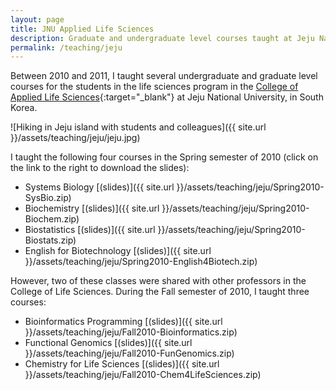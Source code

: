 ```yaml
---
layout: page
title: JNU Applied Life Sciences
description: Graduate and undergraduate level courses taught at Jeju National University, South Korea (2010-11)
permalink: /teaching/jeju
---
```


Between 2010 and 2011, I taught several undergraduate and graduate level courses for the students in the life sciences program in the [College of Applied Life Sciences](http://www.jejunu.ac.kr/eng/colleges/todaud){:target="_blank"} at Jeju National University, in South Korea.

![Hiking in Jeju island with students and colleagues]({{ site.url }}/assets/teaching/jeju/jeju.jpg)

I taught the following four courses in the Spring semester of 2010 (click on the link to the right to download the slides):

* Systems Biology [(slides)]({{ site.url }}/assets/teaching/jeju/Spring2010-SysBio.zip)
* Biochemistry [(slides)]({{ site.url }}/assets/teaching/jeju/Spring2010-Biochem.zip)
* Biostatistics [(slides)]({{ site.url }}/assets/teaching/jeju/Spring2010-Biostats.zip)
* English for Biotechnology [(slides)]({{ site.url }}/assets/teaching/jeju/Spring2010-English4Biotech.zip)

However, two of these classes were shared with other professors in the College of Life Sciences. During the Fall semester of 2010, I taught three courses:

* Bioinformatics Programming [(slides)]({{ site.url }}/assets/teaching/jeju/Fall2010-Bioinformatics.zip)
* Functional Genomics [(slides)]({{ site.url }}/assets/teaching/jeju/Fall2010-FunGenomics.zip)
* Chemistry for Life Sciences [(slides)]({{ site.url }}/assets/teaching/jeju/Fall2010-Chem4LifeSciences.zip)

